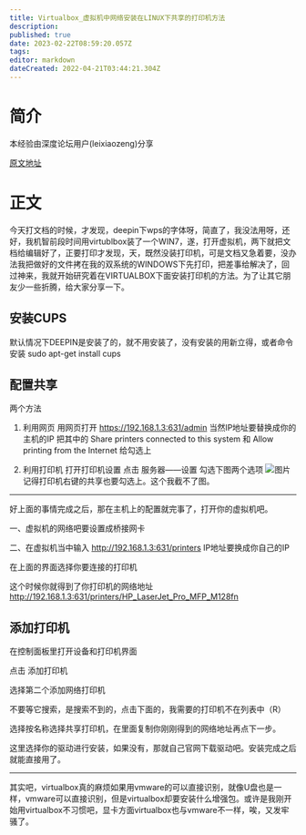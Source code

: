 ```yaml
---
title: Virtualbox_虚拟机中网络安装在LINUX下共享的打印机方法
description: 
published: true
date: 2023-02-22T08:59:20.057Z
tags: 
editor: markdown
dateCreated: 2022-04-21T03:44:21.304Z
---
```


# 简介

本经验由深度论坛用户(leixiaozeng)分享

[原文地址](https://bbs.deepin.org/forum.php?mod=viewthread&tid=133743)

# 正文

今天打文档的时候，才发现，deepin下wps的字体呀，简直了，我没法用呀，还好，我机智前段时间用virtublbox装了一个WIN7，遂，打开虚拟机，两下就把文档给编辑好了，正要打印才发现，天，既然没装打印机，可是文档又急着要，没办法我把做好的文件拷在我的双系统的WINDOWS下先打印，把差事给解决了，回过神来，我就开始研究着在VIRTUALBOX下面安装打印机的方法。为了让其它朋友少一些折腾，给大家分享一下。

## 安装CUPS

默认情况下DEEPIN是安装了的，就不用安装了，没有安装的用新立得，或者命令安装 sudo apt-get install cups

## 配置共享

两个方法

1. 利用网页
    用网页打开 <https://192.168.1.3:631/admin> 当然IP地址要替换成你的主机的IP
    把其中的 Share printers connected to this system 和 Allow printing from the Internet 给勾选上

2. 利用打印机
    打开打印机设置
    点击 服务器——设置  勾选下图两个选项
    ![图片](https://storage.deepin.org/forum/201701/04/130506jyh5oa87b6i54q34.png)
    记得打印机右键的共享也要勾选上。这个我截不了图。

---

好上面的事情完成之后，那在主机上的配置就完事了，打开你的虚拟机吧。

一、虚拟机的网络吧要设置成桥接网卡

二、在虚拟机当中输入 <http://192.168.1.3:631/printers> IP地址要换成你自己的IP
  
在上面的界面选择你要连接的打印机
  
这个时候你就得到了你打印机的网络地址 <http://192.168.1.3:631/printers/HP_LaserJet_Pro_MFP_M128fn>

## 添加打印机

在控制面板里打开设备和打印机界面
  
点击 添加打印机
  
选择第二个添加网络打印机
  
不要等它搜索，是搜索不到的，点击下面的，我需要的打印机不在列表中（R）
  
选择按名称选择共享打印机，在里面复制你刚刚得到的网络地址再点下一步。
  
这里选择你的驱动进行安装，如果没有，那就自己官网下载驱动吧。安装完成之后就能直接用了。

---

其实吧，virtualbox真的麻烦如果用vmware的可以直接识别，就像U盘也是一样，vmware可以直接识别，但是virtualbox却要安装什么增强包。或许是我刚开始用virtualbox不习惯吧，显卡方面virtualbox也与vmware不一样，唉，又发牢骚了。
